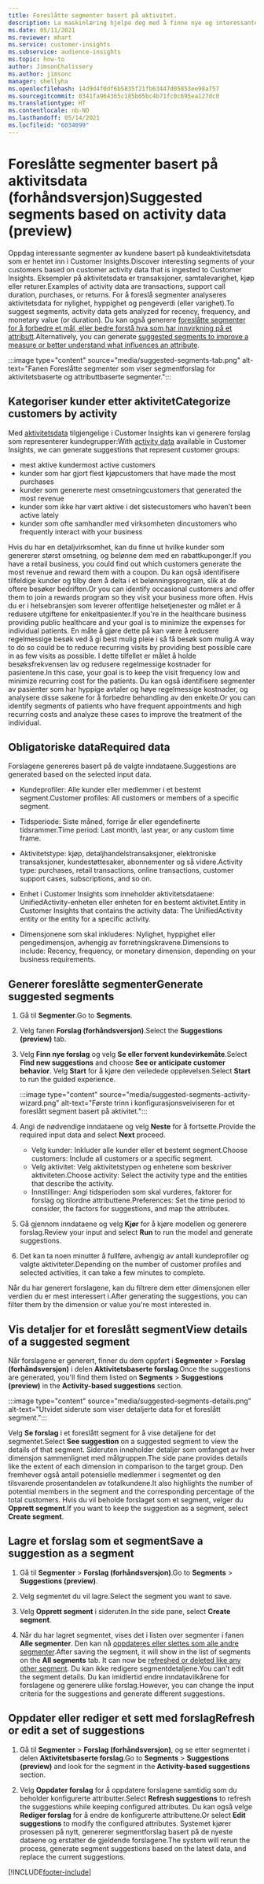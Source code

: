 ```yaml
---
title: Foreslåtte segmenter basert på aktivitet.
description: La maskinlæring hjelpe deg med å finne nye og interessante segmenter basert på kundeaktivitet.
ms.date: 05/11/2021
ms.reviewer: mhart
ms.service: customer-insights
ms.subservice: audience-insights
ms.topic: how-to
author: JimsonChalissery
ms.author: jimsonc
manager: shellyha
ms.openlocfilehash: 14d9d4f0df6b5835f21fb63447d05853ee98a757
ms.sourcegitcommit: 8341fa964365c185b65bc4b71fc0c695ea127dc0
ms.translationtype: HT
ms.contentlocale: nb-NO
ms.lasthandoff: 05/14/2021
ms.locfileid: "6034099"
---
```

# <a name="suggested-segments-based-on-activity-data-preview"></a><span data-ttu-id="04dae-103">Foreslåtte segmenter basert på aktivitsdata (forhåndsversjon)</span><span class="sxs-lookup"><span data-stu-id="04dae-103">Suggested segments based on activity data (preview)</span></span>

<span data-ttu-id="04dae-104">Oppdag interessante segmenter av kundene basert på kundeaktivitetsdata som er hentet inn i Customer Insights.</span><span class="sxs-lookup"><span data-stu-id="04dae-104">Discover interesting segments of your customers based on customer activity data that is ingested to Customer Insights.</span></span> <span data-ttu-id="04dae-105">Eksempler på aktivitetsdata er transaksjoner, samtalevarighet, kjøp eller returer.</span><span class="sxs-lookup"><span data-stu-id="04dae-105">Examples of activity data are transactions, support call duration, purchases, or returns.</span></span> <span data-ttu-id="04dae-106">For å foreslå segmenter analyseres aktivitetsdata for nylighet, hyppighet og pengeverdi (eller varighet).</span><span class="sxs-lookup"><span data-stu-id="04dae-106">To suggest segments, activity data gets analyzed for recency, frequency, and monetary value (or duration).</span></span> <span data-ttu-id="04dae-107">Du kan også generere [foreslåtte segmenter for å forbedre et mål, eller bedre forstå hva som har innvirkning på et attributt](suggested-segments.md).</span><span class="sxs-lookup"><span data-stu-id="04dae-107">Alternatively, you can generate [suggested segments to improve a measure or better understand what influences an attribute](suggested-segments.md).</span></span>

:::image type="content" source="media/suggested-segments-tab.png" alt-text="Fanen Foreslåtte segmenter som viser segmentforslag for aktivitetsbaserte og attributtbaserte segmenter.":::

## <a name="categorize-customers-by-activity"></a><span data-ttu-id="04dae-109">Kategoriser kunder etter aktivitet</span><span class="sxs-lookup"><span data-stu-id="04dae-109">Categorize customers by activity</span></span>

<span data-ttu-id="04dae-110">Med [aktivitetsdata](activities.md) tilgjengelige i Customer Insights kan vi generere forslag som representerer kundegrupper:</span><span class="sxs-lookup"><span data-stu-id="04dae-110">With [activity data](activities.md) available in Customer Insights, we can generate suggestions that represent customer groups:</span></span>

- <span data-ttu-id="04dae-111">mest aktive kunder</span><span class="sxs-lookup"><span data-stu-id="04dae-111">most active customers</span></span> 
- <span data-ttu-id="04dae-112">kunder som har gjort flest kjøp</span><span class="sxs-lookup"><span data-stu-id="04dae-112">customers that have made the most purchases</span></span> 
- <span data-ttu-id="04dae-113">kunder som genererte mest omsetning</span><span class="sxs-lookup"><span data-stu-id="04dae-113">customers that generated the most revenue</span></span> 
- <span data-ttu-id="04dae-114">kunder som ikke har vært aktive i det siste</span><span class="sxs-lookup"><span data-stu-id="04dae-114">customers who haven’t been active lately</span></span> 
- <span data-ttu-id="04dae-115">kunder som ofte samhandler med virksomheten din</span><span class="sxs-lookup"><span data-stu-id="04dae-115">customers who frequently interact with your business</span></span>  

<span data-ttu-id="04dae-116">Hvis du har en detaljvirksomhet, kan du finne ut hvilke kunder som genererer størst omsetning, og belønne dem med en rabattkuponger.</span><span class="sxs-lookup"><span data-stu-id="04dae-116">If you have a retail business, you could find out which customers generate the most revenue and reward them with a coupon.</span></span> <span data-ttu-id="04dae-117">Du kan også identifisere tilfeldige kunder og tilby dem å delta i et belønningsprogram, slik at de oftere besøker bedriften.</span><span class="sxs-lookup"><span data-stu-id="04dae-117">Or you can identify occasional customers and offer them to join a rewards program so they visit your business more often.</span></span>
<span data-ttu-id="04dae-118">Hvis du er i helsebransjen som leverer offentlige helsetjenester og målet er å redusere utgiftene for enkeltpasienter.</span><span class="sxs-lookup"><span data-stu-id="04dae-118">If you're in the healthcare business providing public healthcare and your goal is to minimize the expenses for individual patients.</span></span> <span data-ttu-id="04dae-119">En måte å gjøre dette på kan være å redusere regelmessige besøk ved å gi best mulig pleie i så få besøk som mulig.</span><span class="sxs-lookup"><span data-stu-id="04dae-119">A way to do so could be to reduce recurring visits by providing best possible care in as few visits as possible.</span></span> <span data-ttu-id="04dae-120">I dette tilfellet er målet å holde besøksfrekvensen lav og redusere regelmessige kostnader for pasientene.</span><span class="sxs-lookup"><span data-stu-id="04dae-120">In this case, your goal is to keep the visit frequency low and minimize recurring cost for the patients.</span></span> <span data-ttu-id="04dae-121">Du kan også identifisere segmenter av pasienter som har hyppige avtaler og høye regelmessige kostnader, og analysere disse sakene for å forbedre behandling av den enkelte.</span><span class="sxs-lookup"><span data-stu-id="04dae-121">Or you can identify segments of patients who have frequent appointments and high recurring costs and analyze these cases to improve the treatment of the individual.</span></span> 

## <a name="required-data"></a><span data-ttu-id="04dae-122">Obligatoriske data</span><span class="sxs-lookup"><span data-stu-id="04dae-122">Required data</span></span>

<span data-ttu-id="04dae-123">Forslagene genereres basert på de valgte inndataene.</span><span class="sxs-lookup"><span data-stu-id="04dae-123">Suggestions are generated based on the selected input data.</span></span> 

- <span data-ttu-id="04dae-124">Kundeprofiler: Alle kunder eller medlemmer i et bestemt segment.</span><span class="sxs-lookup"><span data-stu-id="04dae-124">Customer profiles: All customers or members of a specific segment.</span></span> 

- <span data-ttu-id="04dae-125">Tidsperiode: Siste måned, forrige år eller egendefinerte tidsrammer.</span><span class="sxs-lookup"><span data-stu-id="04dae-125">Time period: Last month, last year, or any custom time frame.</span></span>

- <span data-ttu-id="04dae-126">Aktivitetstype: kjøp, detaljhandelstransaksjoner, elektroniske transaksjoner, kundestøttesaker, abonnementer og så videre.</span><span class="sxs-lookup"><span data-stu-id="04dae-126">Activity type: purchases, retail transactions, online transactions, customer support cases, subscriptions, and so on.</span></span>  

- <span data-ttu-id="04dae-127">Enhet i Customer Insights som inneholder aktivitetsdataene: UnifiedActivity-enheten eller enheten for en bestemt aktivitet.</span><span class="sxs-lookup"><span data-stu-id="04dae-127">Entity in Customer Insights that contains the activity data: The UnifiedActivity entity or the entity for a specific activity.</span></span> 

- <span data-ttu-id="04dae-128">Dimensjonene som skal inkluderes: Nylighet, hyppighet eller pengedimensjon, avhengig av forretningskravene.</span><span class="sxs-lookup"><span data-stu-id="04dae-128">Dimensions to include: Recency, frequency, or monetary dimension, depending on your business requirements.</span></span>

## <a name="generate-suggested-segments"></a><span data-ttu-id="04dae-129">Generer foreslåtte segmenter</span><span class="sxs-lookup"><span data-stu-id="04dae-129">Generate suggested segments</span></span>

1. <span data-ttu-id="04dae-130">Gå til **Segmenter**.</span><span class="sxs-lookup"><span data-stu-id="04dae-130">Go to **Segments**.</span></span>

1. <span data-ttu-id="04dae-131">Velg fanen **Forslag (forhåndsversjon)**.</span><span class="sxs-lookup"><span data-stu-id="04dae-131">Select the **Suggestions (preview)** tab.</span></span>

1. <span data-ttu-id="04dae-132">Velg **Finn nye forslag** og velg **Se eller forvent kundevirkemåte**.</span><span class="sxs-lookup"><span data-stu-id="04dae-132">Select **Find new suggestions** and choose **See or anticipate customer behavior**.</span></span> <span data-ttu-id="04dae-133">Velg **Start** for å kjøre den veiledede opplevelsen.</span><span class="sxs-lookup"><span data-stu-id="04dae-133">Select **Start** to run the guided experience.</span></span>

   :::image type="content" source="media/suggested-segments-activity-wizard.png" alt-text="Første trinn i konfigurasjonsveiviseren for et foreslått segment basert på aktivitet.":::

1. <span data-ttu-id="04dae-135">Angi de nødvendige inndataene og velg **Neste** for å fortsette.</span><span class="sxs-lookup"><span data-stu-id="04dae-135">Provide the required input data and select **Next** proceed.</span></span>

   - <span data-ttu-id="04dae-136">Velg kunder: Inkluder alle kunder eller et bestemt segment.</span><span class="sxs-lookup"><span data-stu-id="04dae-136">Choose customers: Include all customers or a specific segment.</span></span>
   - <span data-ttu-id="04dae-137">Velg aktivitet: Velg aktivitetstypen og enhetene som beskriver aktiviteten.</span><span class="sxs-lookup"><span data-stu-id="04dae-137">Choose activity: Select the activity type and the entities that describe the activity.</span></span>
   - <span data-ttu-id="04dae-138">Innstillinger: Angi tidsperioden som skal vurderes, faktorer for forslag og tilordne attributtene.</span><span class="sxs-lookup"><span data-stu-id="04dae-138">Preferences: Set the time period to consider, the factors for suggestions, and map the attributes.</span></span>

1. <span data-ttu-id="04dae-139">Gå gjennom inndataene og velg **Kjør** for å kjøre modellen og generere forslag.</span><span class="sxs-lookup"><span data-stu-id="04dae-139">Review your input and select **Run** to run the model and generate suggestions.</span></span>

1. <span data-ttu-id="04dae-140">Det kan ta noen minutter å fullføre, avhengig av antall kundeprofiler og valgte aktiviteter.</span><span class="sxs-lookup"><span data-stu-id="04dae-140">Depending on the number of customer profiles and selected activities, it can take a few minutes to complete.</span></span> 

<span data-ttu-id="04dae-141">Når du har generert forslagene, kan du filtrere dem etter dimensjonen eller verdien du er mest interessert i.</span><span class="sxs-lookup"><span data-stu-id="04dae-141">After generating the suggestions, you can filter them by the dimension or value you're most interested in.</span></span> 

## <a name="view-details-of-a-suggested-segment"></a><span data-ttu-id="04dae-142">Vis detaljer for et foreslått segment</span><span class="sxs-lookup"><span data-stu-id="04dae-142">View details of a suggested segment</span></span>

<span data-ttu-id="04dae-143">Når forslagene er generert, finner du dem oppført i **Segmenter** > **Forslag (forhåndsversjon)** i delen **Aktivitetsbaserte forslag**.</span><span class="sxs-lookup"><span data-stu-id="04dae-143">Once the suggestions are generated, you'll find them listed on **Segments** > **Suggestions (preview)** in the **Activity-based suggestions** section.</span></span>

:::image type="content" source="media/suggested-segments-details.png" alt-text="Utvidet siderute som viser detaljerte data for et foreslått segment.":::

<span data-ttu-id="04dae-145">Velg **Se forslag** i et foreslått segment for å vise detaljene for det segmentet.</span><span class="sxs-lookup"><span data-stu-id="04dae-145">Select **See suggestion** on a suggested segment to view the details of that segment.</span></span> <span data-ttu-id="04dae-146">Sideruten inneholder detaljer som omfanget av hver dimensjon sammenlignet med målgruppen.</span><span class="sxs-lookup"><span data-stu-id="04dae-146">The side pane provides details like the extent of each dimension in comparison to the target group.</span></span> <span data-ttu-id="04dae-147">Den fremhever også antall potensielle medlemmer i segmentet og den tilsvarende prosentandelen av totalkundene.</span><span class="sxs-lookup"><span data-stu-id="04dae-147">It also highlights the number of potential members in the segment and the corresponding percentage of the total customers.</span></span> <span data-ttu-id="04dae-148">Hvis du vil beholde forslaget som et segment, velger du **Opprett segment**.</span><span class="sxs-lookup"><span data-stu-id="04dae-148">If you want to keep the suggestion as a segment, select **Create segment**.</span></span>    

## <a name="save-a-suggestion-as-a-segment"></a><span data-ttu-id="04dae-149">Lagre et forslag som et segment</span><span class="sxs-lookup"><span data-stu-id="04dae-149">Save a suggestion as a segment</span></span>

1. <span data-ttu-id="04dae-150">Gå til **Segmenter** > **Forslag (forhåndsversjon)**.</span><span class="sxs-lookup"><span data-stu-id="04dae-150">Go to **Segments** > **Suggestions (preview)**.</span></span>

1. <span data-ttu-id="04dae-151">Velg segmentet du vil lagre.</span><span class="sxs-lookup"><span data-stu-id="04dae-151">Select the segment you want to save.</span></span> 

1. <span data-ttu-id="04dae-152">Velg **Opprett segment** i sideruten.</span><span class="sxs-lookup"><span data-stu-id="04dae-152">In the side pane, select **Create segment**.</span></span> 

1. <span data-ttu-id="04dae-153">Når du har lagret segmentet, vises det i listen over segmenter i fanen **Alle segmenter**. Den kan nå [oppdateres eller slettes som alle andre segmenter](segments.md).</span><span class="sxs-lookup"><span data-stu-id="04dae-153">After saving the segment, it will show in the list of segments on the **All segments** tab. It can now be [refreshed or deleted like any other segment](segments.md).</span></span> <span data-ttu-id="04dae-154">Du kan ikke redigere segmentdetaljene.</span><span class="sxs-lookup"><span data-stu-id="04dae-154">You can't edit the segment details.</span></span> <span data-ttu-id="04dae-155">Du kan imidlertid endre inndatavilkårene for forslagene og generere ulike forslag.</span><span class="sxs-lookup"><span data-stu-id="04dae-155">However, you can change the input criteria for the suggestions and generate different suggestions.</span></span>

## <a name="refresh-or-edit-a-set-of-suggestions"></a><span data-ttu-id="04dae-156">Oppdater eller rediger et sett med forslag</span><span class="sxs-lookup"><span data-stu-id="04dae-156">Refresh or edit a set of suggestions</span></span>

1. <span data-ttu-id="04dae-157">Gå til **Segmenter** > **Forslag (forhåndsversjon)**, og se etter segmentet i delen **Aktivitetsbaserte forslag**.</span><span class="sxs-lookup"><span data-stu-id="04dae-157">Go to **Segments** > **Suggestions (preview)** and look for the segment in the **Activity-based suggestions** section.</span></span>

1. <span data-ttu-id="04dae-158">Velg **Oppdater forslag** for å oppdatere forslagene samtidig som du beholder konfigurerte attributter.</span><span class="sxs-lookup"><span data-stu-id="04dae-158">Select **Refresh suggestions** to refresh the suggestions while keeping configured attributes.</span></span> <span data-ttu-id="04dae-159">Du kan også velge **Rediger forslag** for å endre de konfigurerte attributtene.</span><span class="sxs-lookup"><span data-stu-id="04dae-159">Or select **Edit suggestions** to modify the configured attributes.</span></span> <span data-ttu-id="04dae-160">Systemet kjører prosessen på nytt, genererer segmentforslag basert på de nyeste dataene og erstatter de gjeldende forslagene.</span><span class="sxs-lookup"><span data-stu-id="04dae-160">The system will rerun the process, generate segment suggestions based on the latest data, and replace the current suggestions.</span></span>

[!INCLUDE[footer-include](../includes/footer-banner.md)]
